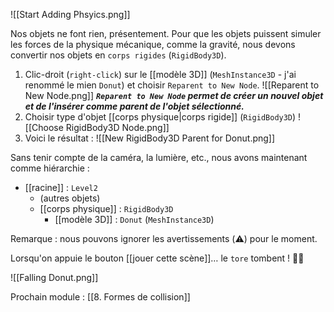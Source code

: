 ![[Start Adding Phsyics.png]]

Nos objets ne font rien, présentement. Pour que les objets puissent simuler les forces de la physique mécanique, comme la gravité, nous devons convertir nos objets en `corps rigides` (`RigidBody3D`).

1. Clic-droit (`right-click`) sur le [[modèle 3D]] (`MeshInstance3D` - j'ai renommé le mien `Donut`) et choisir `Reparent to New Node`.
	![[Reparent to New Node.png]]
	***`Reparent to New Node` permet de créer un nouvel objet et de l'insérer comme parent de l'objet sélectionné.***
2. Choisir type d'objet [[corps physique|corps rigide]] (`RigidBody3D`)
	![[Choose RigidBody3D Node.png]]
3. Voici le résultat :
	 ![[New RigidBody3D Parent for Donut.png]]
	
 
Sans tenir compte de la caméra, la lumière, etc., nous avons maintenant comme hiérarchie :

- [[racine]] : `Level2`
	- (autres objets)
	- [[corps physique]] : `RigidBody3D`
		- [[modèle 3D]] : `Donut` (`MeshInstance3D`)

Remarque : nous pouvons ignorer les avertissements (⚠️) pour le moment.

Lorsqu'on appuie le bouton [[jouer cette scène]]…  le `tore` tombent ! 🌳🍎

![[Falling Donut.png]]

Prochain module : [[8. Formes de collision]]
